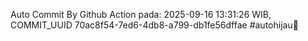 Auto Commit By Github Action pada: 2025-09-16 13:31:26 WIB, COMMIT_UUID 70ac8f54-7ed6-4db8-a799-db1fe56dffae #autohijau🗿

